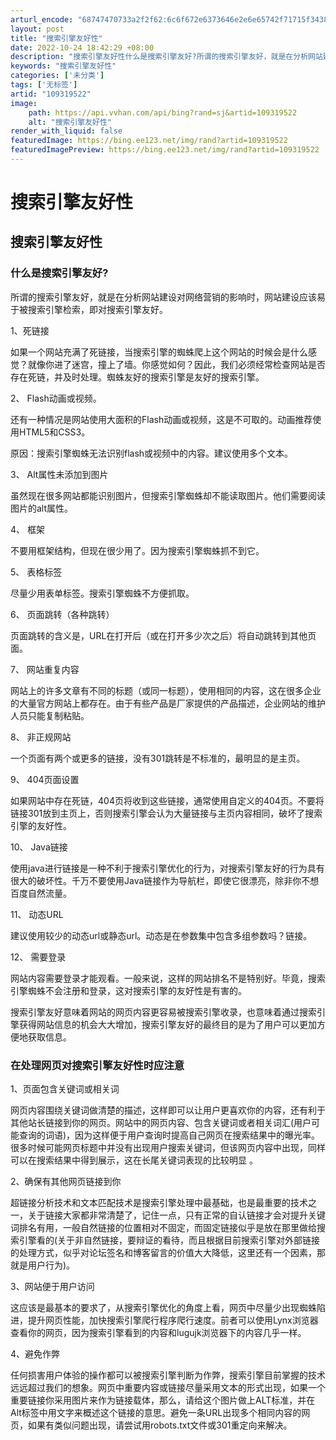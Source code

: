 ```yaml
---
arturl_encode: "68747470733a2f2f62:6c6f672e6373646e2e6e65742f71715f34383634333831352f:61727469636c652f64657461696c732f313039333139353232"
layout: post
title: "搜索引擎友好性"
date: 2022-10-24 18:42:29 +08:00
description: "搜索引擎友好性什么是搜索引擎友好?所谓的搜索引擎友好，就是在分析网站建设对网络营销的"
keywords: "搜索引擎友好性"
categories: ['未分类']
tags: ['无标签']
artid: "109319522"
image:
    path: https://api.vvhan.com/api/bing?rand=sj&artid=109319522
    alt: "搜索引擎友好性"
render_with_liquid: false
featuredImage: https://bing.ee123.net/img/rand?artid=109319522
featuredImagePreview: https://bing.ee123.net/img/rand?artid=109319522
---
```


# 搜索引擎友好性

## 搜索引擎友好性

### 什么是搜索引擎友好?

所谓的搜索引擎友好，就是在分析网站建设对网络营销的影响时，网站建设应该易于被搜索引擎检索，即对搜索引擎友好。

1、死链接
  
如果一个网站充满了死链接，当搜索引擎的蜘蛛爬上这个网站的时候会是什么感觉？就像你进了迷宫，撞上了墙。你感觉如何？因此，我们必须经常检查网站是否存在死链，并及时处理。蜘蛛友好的搜索引擎是友好的搜索引擎。

2、 Flash动画或视频。
  
还有一种情况是网站使用大面积的Flash动画或视频，这是不可取的。动画推荐使用HTML5和CSS3。

原因：搜索引擎蜘蛛无法识别flash或视频中的内容。建议使用多个文本。

3、 Alt属性未添加到图片

虽然现在很多网站都能识别图片，但搜索引擎蜘蛛却不能读取图片。他们需要阅读图片的alt属性。

4、 框架
  
不要用框架结构，但现在很少用了。因为搜索引擎蜘蛛抓不到它。

5、 表格标签
  
尽量少用表单标签。搜索引擎蜘蛛不方便抓取。

6、 页面跳转（各种跳转）
  
页面跳转的含义是，URL在打开后（或在打开多少次之后）将自动跳转到其他页面。

7、 网站重复内容
  
网站上的许多文章有不同的标题（或同一标题），使用相同的内容，这在很多企业的大量官方网站上都存在。由于有些产品是厂家提供的产品描述，企业网站的维护人员只能复制粘贴。

8、 非正规网站
  
一个页面有两个或更多的链接，没有301跳转是不标准的，最明显的是主页。

9、 404页面设置
  
如果网站中存在死链，404页将收到这些链接，通常使用自定义的404页。不要将链接301放到主页上，否则搜索引擎会认为大量链接与主页内容相同，破坏了搜索引擎的友好性。

10、 Java链接
  
使用java进行链接是一种不利于搜索引擎优化的行为，对搜索引擎友好的行为具有很大的破坏性。千万不要使用Java链接作为导航栏，即使它很漂亮，除非你不想百度自然流量。

11、 动态URL
  
建议使用较少的动态url或静态url。动态是在参数集中包含多组参数吗？链接。

12、 需要登录
  
网站内容需要登录才能观看。一般来说，这样的网站排名不是特别好。毕竟，搜索引擎蜘蛛不会注册和登录，这对搜索引擎的友好性是有害的。

搜索引擎友好意味着网站的网页内容更容易被搜索引擎收录，也意味着通过搜索引擎获得网站信息的机会大大增加，搜索引擎友好的最终目的是为了用户可以更加方便地获取信息。

### 在处理网页对搜索引擎友好性时应注意

1、页面包含关键词或相关词

网页内容围绕关键词做清楚的描述，这样即可以让用户更喜欢你的内容，还有利于其他站长链接到你的网页。网站中的网页内容、包含关键词或者相关词汇(用户可能查询的词语)，因为这样便于用户查询时提高自己网页在搜索结果中的曝光率。很多时候可能网页标题中并没有出现用户搜索关键词，但该网页内容中出现，同样可以在搜索结果中得到展示，这在长尾关键词表现的比较明显 。

2、确保有其他网页链接到你

超链接分析技术和文本匹配技术是搜索引擎处理中最基础，也是最重要的技术之一，关于链接大家都非常清楚了，记住一点，只有正常的自认链接才会对提升关键词排名有用，一般自然链接的位置相对不固定，而固定链接似乎是放在那里做给搜索引擎看的(关于非自然链接，要辩证的看待，而且根据目前搜索引擎对外部链接的处理方式，似乎对论坛签名和博客留言的价值大大降低，这里还有一个因素，那就是用户行为)。

3、网站便于用户访问

这应该是最基本的要求了，从搜索引擎优化的角度上看，网页中尽量少出现蜘蛛陷进，提升网页性能，加快搜索引擎爬行程序爬行速度。前者可以使用Lynx浏览器查看你的网页，因为搜索引擎看到的内容和lugujk浏览器下的内容几乎一样。

4、避免作弊

任何损害用户体验的操作都可以被搜索引擎判断为作弊，搜索引擎目前掌握的技术远远超过我们的想象。网页中重要内容或链接尽量采用文本的形式出现，如果一个重要链接你采用图片来作为链接载体，那么，请给这个图片做上ALT标准，并在Alt标签中用文字来概述这个链接的意思。避免一条URL出现多个相同内容的网页，如果有类似问题出现，请尝试用robots.txt文件或301重定向来解决。